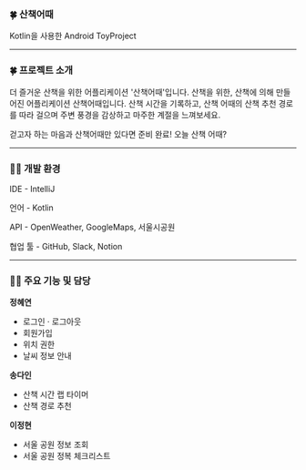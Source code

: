 ### **🍀 산책어때**
Kotlin을 사용한 Android ToyProject

---

### **🍀 프로젝트 소개**
더 즐거운 산책을 위한 어플리케이션 '산책어때'입니다.
산책을 위한, 산책에 의해 만들어진 어플리케이션 산책어때입니다. 산책 시간을 기록하고, 
산책 어때의 산책 추천 경로를 따라 걸으며 주변 풍경을 감상하고 마주한 계절을 느껴보세요.

걷고자 하는 마음과 산책어때만 있다면 준비 완료! 오늘 산책 어때?

---

### 🚶‍♂️ 개발 환경

IDE - IntelliJ

언어 - Kotlin

API - OpenWeather, GoogleMaps, 서울시공원

협업 툴 - GitHub, Slack, Notion

---

### 🚶‍♀️ 주요 기능 및 담당

**정혜연**

- 로그인 · 로그아웃
- 회원가입
- 위치 권한
- 날씨 정보 안내

**송다인**

- 산책 시간 랩 타이머
- 산책 경로 추천

**이정현**

- 서울 공원 정보 조회
- 서울 공원 정복 체크리스트
